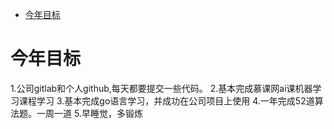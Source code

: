 
- [今年目标](#今年目标)

# 今年目标
  1.公司gitlab和个人github,每天都要提交一些代码。
  2.基本完成慕课网ai课机器学习课程学习
  3.基本完成go语言学习，并成功在公司项目上使用
  4.一年完成52道算法题。一周一道
  5.早睡觉，多锻炼















